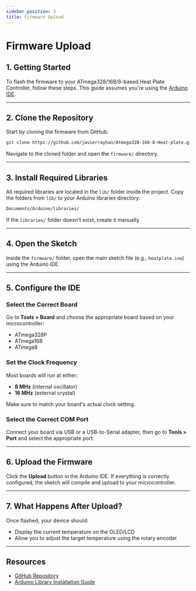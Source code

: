 ```yaml
---
sidebar_position: 3
title: Firmware Upload
---
```


# Firmware Upload

## 1. Getting Started

To flash the firmware to your ATmega328/168/8-based Heat Plate Controller, follow these steps. This guide assumes you're using the [Arduino IDE](https://www.arduino.cc/en/software).

---

## 2. Clone the Repository

Start by cloning the firmware from GitHub:

```bash
git clone https://github.com/javierrayhan/Atmega328-168-8-Heat-plate.git
```

Navigate to the cloned folder and open the `firmware/` directory.

---

## 3. Install Required Libraries

All required libraries are located in the `lib/` folder inside the project. Copy the folders from `lib/` to your Arduino libraries directory:

```bash
Documents/Arduino/libraries/
```

If the `libraries/` folder doesn't exist, create it manually.

---

## 4. Open the Sketch

Inside the `firmware/` folder, open the main sketch file (e.g., `heatplate.ino`) using the Arduino IDE.

---

## 5. Configure the IDE

### Select the Correct Board

Go to **Tools > Board** and choose the appropriate board based on your microcontroller:

* ATmega328P
* ATmega168
* ATmega8

### Set the Clock Frequency

Most boards will run at either:

* **8 MHz** (internal oscillator)
* **16 MHz** (external crystal)

Make sure to match your board's actual clock setting.

### Select the Correct COM Port

Connect your board via USB or a USB-to-Serial adapter, then go to **Tools > Port** and select the appropriate port.

---

## 6. Upload the Firmware

Click the **Upload** button in the Arduino IDE. If everything is correctly configured, the sketch will compile and upload to your microcontroller.

---

## 7. What Happens After Upload?

Once flashed, your device should:

* Display the current temperature on the OLED/LCD
* Allow you to adjust the target temperature using the rotary encoder

---

## Resources

* [GitHub Repository](https://github.com/javierrayhan/Atmega328-168-8-Heat-plate)
* [Arduino Library Installation Guide](https://docs.arduino.cc/software/ide-v1/tutorials/installing-libraries)
